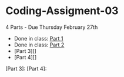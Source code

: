 # Coding-Assigment-03
4 Parts - Due Thursday February 27th

* Done in class: [Part 1][]
* Done in class: [Part 2][]
* [Part 3][]
* [Part 4][]

[Part 1]:https://github.com/SyracuseUniversity-CIS444/CIS-444/blob/master/Lectures/L11%20Animations/Pt1.md
[Part 2]:https://github.com/SyracuseUniversity-CIS444/CIS-444/blob/master/Lectures/L11%20Animations/Pt2.md
[Part 3]:
[Part 4]:

